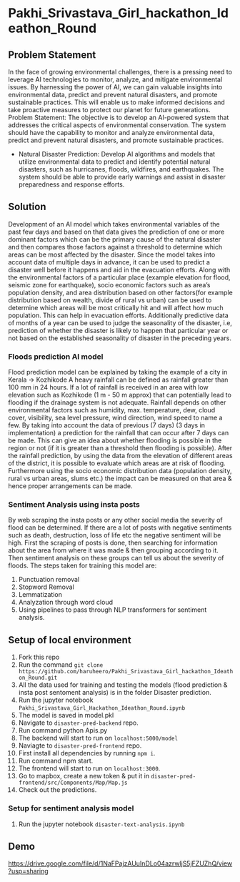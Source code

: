 # Pakhi_Srivastava_Girl_hackathon_Ideathon_Round
## Problem Statement
In the face of growing environmental challenges, there is a pressing need to leverage AI technologies to monitor, analyze, and mitigate environmental issues. By harnessing the power of AI, we can gain valuable insights into environmental data, predict and prevent natural disasters, and promote sustainable practices. This will enable us to make informed decisions and take proactive measures to protect our planet for future generations. Problem Statement: The objective is to develop an AI-powered system that addresses the critical aspects of environmental conservation. The system should have the capability to monitor and analyze environmental data, predict and prevent natural disasters, and promote sustainable practices. 
* Natural Disaster Prediction: Develop AI algorithms and models that utilize environmental data to predict and identify potential natural disasters, such as hurricanes, floods, wildfires, and earthquakes. The system should be able to provide early warnings and assist in disaster preparedness and response efforts.
## Solution
Development of an AI model which takes environmental variables of the past few days and based on that data gives the prediction of one or more dominant factors which can be the primary cause of the natural disaster and then compares those factors against a threshold to determine which areas can be most affected by the disaster. Since the model takes into account data of multiple days in advance, it can be used to predict a disaster well before it happens and aid in the evacuation efforts. Along with the environmental factors of a particular place (example elevation for flood, seismic zone for earthquake), socio economic factors such as area’s population density, and area distribution based on other factors(for example distribution based on wealth, divide of rural vs urban) can be used to determine which areas will be most critically hit and will affect how much population. This can help in evacuation efforts. Additionally predictive data of months of a year can be used to judge the seasonality of the disaster, i.e, prediction of whether the disaster is likely to happen that particular year or not based on the established seasonality of disaster in the preceding years.
### Floods prediction AI model
Flood prediction model can be explained by taking the example of a city in Kerala -> Kozhikode
A heavy rainfall can be defined as rainfall greater than 100 mm in 24 hours. If a lot of rainfall is received in an area with low elevation such as Kozhikode (1 m - 50 m approx) that can potentially lead to flooding if the drainage system is not adequate. Rainfall depends on other environmental factors such as humidity, max. temperature, dew, cloud cover, visibility, sea level pressure, wind direction, wind speed to name a few. By taking into account the data of previous (7 days) (3 days in implementation) a prediction for the rainfall that can occur after 7 days can be made. This can give an idea about whether flooding is possible in the region or not (if it is greater than a threshold then flooding is possible). After the rainfall prediction, by using the data from the elevation of different areas of the district, it is possible to evaluate which areas are at risk of flooding. Furthermore using the socio economic distribution data (population density, rural vs urban areas, slums etc.) the impact can be measured on that area & hence proper arrangements can be made.
### Sentiment Analysis using insta posts
By web scraping the insta posts or any other social media the severity of flood can be determined. If there are a lot of posts with negative sentiments such as death, destruction, loss of life etc the negative sentiment will be high. First the scraping of posts is done, then searching for information about the area from where it was made & then grouping according to it. Then sentiment analysis on these groups can tell us about the severity of floods. The steps taken for training this model are:
1. Punctuation removal
2. Stopword Removal
3. Lemmatization
4. Analyzation through word cloud
5. Using pipelines to pass through NLP transformers for sentiment analysis.
## Setup of local environment
1. Fork this repo
2. Run the command `git clone https://github.com/haruheero/Pakhi_Srivastava_Girl_hackathon_Ideathon_Round.git`
3. All the data used for training and testing the models (flood prediction & insta post sentoment analysis) is in the folder Disaster prediction.
4. Run the jupyter notebook `Pakhi_Srivastava_Girl_Hackathon_Ideathon_Round.ipynb`
5. The model is saved in model.pkl
6. Navigate to `disaster-pred-backend` repo.
7. Run command python Apis.py
8. The backend will start to run on `localhost:5000/model`
9. Naviagte to `disaster-pred-frontend` repo.
10. First install all dependencies by running `npm i`.
11. Run command npm start.
12. The frontend will start to run on `localhost:3000`.
13. Go to mapbox, create a new token & put it in `disaster-pred-frontend/src/Components/Map/Map.js`
14. Check out the predictions.
### Setup for sentiment analysis model
1. Run the jupyter notebook `disaster-text-analysis.ipynb`
## Demo
https://drive.google.com/file/d/1NaFPajzAUuInDLo04azrwljS5jFZUZhQ/view?usp=sharing
